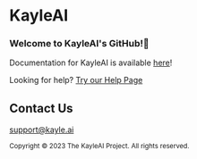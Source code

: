 # KayleAI

### Welcome to KayleAI's GitHub!👋

Documentation for KayleAI is available [here](https://docs.kayle.ai)!

Looking for help? [Try our Help Page](https://help.kayle.ai)

## Contact Us

support@kayle.ai

<sub>Copyright © 2023 The KayleAI Project. All rights reserved.</sub>
